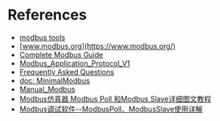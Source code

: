 <!--
 * @Author: JohnJeep
 * @Date: 2025-03-18 16:25:51
 * @LastEditors: JohnJeep
 * @LastEditTime: 2025-03-19 16:14:33
 * @Description: Modbus 学习
 * Copyright (c) 2025 by John Jeep, All Rights Reserved. 
-->


# References

- [modbus tools](https://www.modbustools.com/modbus.html)
- [www.modbus.org](https://www.modbus.org/)
- [Complete Modbus Guide](https://unserver.xyz/modbus-guide/)
- [Modbus_Application_Protocol_V1](https://www.modbus.org/docs/Modbus_Application_Protocol_V1_1b.pdf)
- [Frequently Asked Questions](https://www.simplymodbus.ca/FAQ.htm)
- [doc: MinimalModbus](https://minimalmodbus.readthedocs.io/en/stable/modbusdetails.html)
- [Manual_Modbus](https://sbc-support.com/uploads/tx_srcproducts/26-866_ENG_Manual_Modbus.pdf)
- [Modbus仿真器 Modbus Poll 和Modbus Slave详细图文教程](https://www.cnblogs.com/scada/p/13937117.html)
- [Modbus调试软件--ModbusPoll、ModbusSlave使用详解](http://www.dzkfw.com.cn/Article/plcsoft/7873.html)